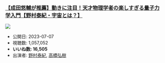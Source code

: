 ### [【成田悠輔が推薦】動きに注目！天才物理学者の楽しすぎる量子力学入門【野村泰紀・宇宙とは？】](https://www.youtube.com/watch?v=5iuWBR80ZWs)
[![](https://img.youtube.com/vi/5iuWBR80ZWs/sddefault.jpg)](https://www.youtube.com/watch?v=5iuWBR80ZWs)
-   公開日: 2023-07-07
-   視聴数: 1,057,052
-   **いいね数: 16,505**
-   出演者: [野村泰紀](/rehacq_fan/people/野村泰紀 "wikilink"), [高橋弘樹](/rehacq_fan/people/高橋弘樹 "wikilink")

